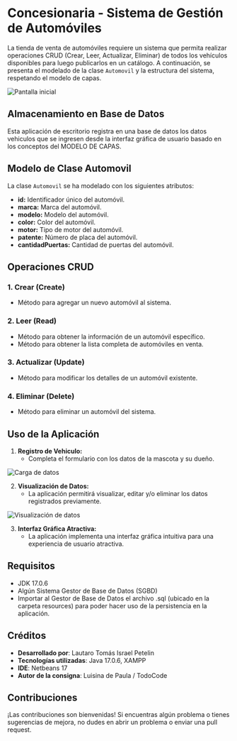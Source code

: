 # Concesionaria - Sistema de Gestión de Automóviles

La tienda de venta de automóviles requiere un sistema que permita realizar operaciones CRUD (Crear, Leer, Actualizar, Eliminar) de todos los vehículos disponibles para luego publicarlos en un catálogo. A continuación, se presenta el modelado de la clase `Automovil` y la estructura del sistema, respetando el modelo de capas.

![Pantalla inicial](https://github.com/user-attachments/assets/2945092b-d844-4fe0-9da7-f8c76f9d9b69)

## Almacenamiento en Base de Datos

Esta aplicación de escritorio registra en una base de datos los datos vehiculos que se ingresen desde la interfaz gráfica de usuario basado en los conceptos del MODELO DE CAPAS.

## Modelo de Clase Automovil

La clase `Automovil` se ha modelado con los siguientes atributos:
- **id:** Identificador único del automóvil.
- **marca:** Marca del automóvil.
- **modelo:** Modelo del automóvil.
- **color:** Color del automóvil.
- **motor:** Tipo de motor del automóvil.
- **patente:** Número de placa del automóvil.
- **cantidadPuertas:** Cantidad de puertas del automóvil.

## Operaciones CRUD

### 1. Crear (Create)
- Método para agregar un nuevo automóvil al sistema.

### 2. Leer (Read)
- Método para obtener la información de un automóvil específico.
- Método para obtener la lista completa de automóviles en venta.

### 3. Actualizar (Update)
- Método para modificar los detalles de un automóvil existente.

### 4. Eliminar (Delete)
- Método para eliminar un automóvil del sistema.

## Uso de la Aplicación

1. **Registro de Vehiculo:**
   - Completa el formulario con los datos de la mascota y su dueño.
  
![Carga de datos](https://github.com/user-attachments/assets/520d4845-f947-4799-838f-e5fd214f4a63)

2. **Visualización de Datos:**
   - La aplicación permitirá visualizar, editar y/o eliminar los datos registrados previamente.
  
![Visualización de datos](https://github.com/user-attachments/assets/f4754b96-7ccc-43ba-811f-95dcab1d4c16)

3. **Interfaz Gráfica Atractiva:**
   - La aplicación implementa una interfaz gráfica intuitiva para una experiencia de usuario atractiva.

## Requisitos

- JDK 17.0.6
- Algún Sistema Gestor de Base de Datos (SGBD)
- Importar al Gestor de Base de Datos el archivo .sql (ubicado en la carpeta resources) para poder hacer uso de la persistencia en la aplicación.

## Créditos

- **Desarrollado por**: Lautaro Tomás Israel Petelin
- **Tecnologías utilizadas**: Java 17.0.6, XAMPP
- **IDE**: Netbeans 17
- **Autor de la consigna**: Luisina de Paula / TodoCode

## Contribuciones

¡Las contribuciones son bienvenidas! Si encuentras algún problema o tienes sugerencias de mejora, no dudes en abrir un problema o enviar una pull request.
